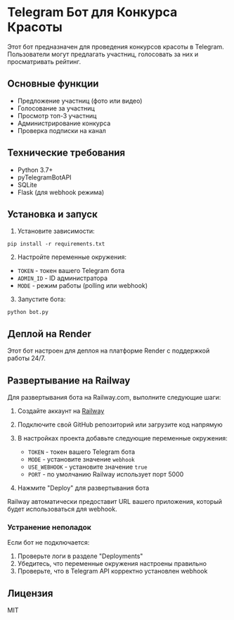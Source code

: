 # Telegram Бот для Конкурса Красоты

Этот бот предназначен для проведения конкурсов красоты в Telegram. Пользователи могут предлагать участниц, голосовать за них и просматривать рейтинг.

## Основные функции

- Предложение участниц (фото или видео)
- Голосование за участниц
- Просмотр топ-3 участниц
- Администрирование конкурса
- Проверка подписки на канал

## Технические требования

- Python 3.7+
- pyTelegramBotAPI
- SQLite
- Flask (для webhook режима)

## Установка и запуск

1. Установите зависимости:
```
pip install -r requirements.txt
```

2. Настройте переменные окружения:
- `TOKEN` - токен вашего Telegram бота
- `ADMIN_ID` - ID администратора
- `MODE` - режим работы (polling или webhook)

3. Запустите бота:
```
python bot.py
```

## Деплой на Render

Этот бот настроен для деплоя на платформе Render с поддержкой работы 24/7.

## Развертывание на Railway

Для развертывания бота на Railway.com, выполните следующие шаги:

1. Создайте аккаунт на [Railway](https://railway.app/)
2. Подключите свой GitHub репозиторий или загрузите код напрямую
3. В настройках проекта добавьте следующие переменные окружения:
   - `TOKEN` - токен вашего Telegram бота
   - `MODE` - установите значение `webhook`
   - `USE_WEBHOOK` - установите значение `true`
   - `PORT` - по умолчанию Railway использует порт 5000

4. Нажмите "Deploy" для развертывания бота

Railway автоматически предоставит URL вашего приложения, который будет использоваться для webhook.

### Устранение неполадок

Если бот не подключается:
1. Проверьте логи в разделе "Deployments"
2. Убедитесь, что переменные окружения настроены правильно
3. Проверьте, что в Telegram API корректно установлен webhook

## Лицензия

MIT 